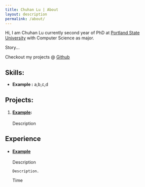 ```yaml
---
title: Chuhan Lu | About
layout: description
permalink: /about/
---
```

Hi, I am Chuhan Lu currently second year of PhD at [Portland State University](http://www.pdx.edu) with Computer Science as major.

Story...

Checkout my projects @ [Github](https://github.com/rohitjain00)

## Skills:

* **Example :** a,b,c,d

## Projects:
1. #### [Example](http://google.com):

   Description

## Experience

* #### [Example](https://google.com)

    Description

      Description.

    Time
